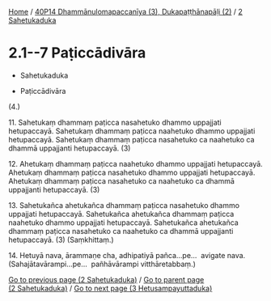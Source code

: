 
[Home](/) / [40P14 Dhammānulomapaccanīya (3), Dukapaṭṭhānapāḷi (2)](...md) / [2 Sahetukaduka](../40P14/2.md)

# 2.1--7 Paṭiccādivāra

* Sahetukaduka

* Paṭiccādivāra

(4.)

11\. Sahetukaṃ dhammaṃ paṭicca nasahetuko dhammo uppajjati hetupaccayā. Sahetukaṃ dhammaṃ paṭicca naahetuko dhammo uppajjati hetupaccayā. Sahetukaṃ dhammaṃ paṭicca nasahetuko ca naahetuko ca dhammā uppajjanti hetupaccayā. (3)

12\. Ahetukaṃ dhammaṃ paṭicca naahetuko dhammo uppajjati hetupaccayā. Ahetukaṃ dhammaṃ paṭicca nasahetuko dhammo uppajjati hetupaccayā. Ahetukaṃ dhammaṃ paṭicca nasahetuko ca naahetuko ca dhammā uppajjanti hetupaccayā. (3)

13\. Sahetukañca ahetukañca dhammaṃ paṭicca nasahetuko dhammo uppajjati hetupaccayā. Sahetukañca ahetukañca dhammaṃ paṭicca naahetuko dhammo uppajjati hetupaccayā. Sahetukañca ahetukañca dhammaṃ paṭicca nasahetuko ca naahetuko ca dhammā uppajjanti hetupaccayā. (3) (Saṃkhittaṃ.)

14\. Hetuyā nava, ārammaṇe cha, adhipatiyā pañca…pe…  avigate nava. (Sahajātavārampi…pe…  pañhāvārampi vitthāretabbaṃ.)

[Go to previous page (2 Sahetukaduka)](../40P14/2.md) / [Go to parent page (2 Sahetukaduka)](../40P14/2.md) / [Go to next page (3 Hetusampayuttaduka)](../3.md)


